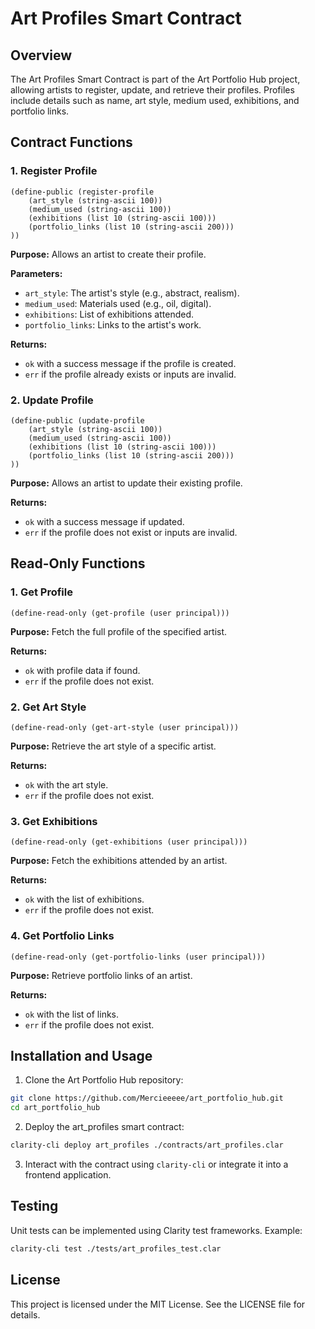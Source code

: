# Art Profiles Smart Contract

## Overview
The Art Profiles Smart Contract is part of the Art Portfolio Hub project, allowing artists to register, update, and retrieve their profiles. Profiles include details such as name, art style, medium used, exhibitions, and portfolio links.

## Contract Functions

### 1. Register Profile
```clarity
(define-public (register-profile
    (art_style (string-ascii 100))
    (medium_used (string-ascii 100))
    (exhibitions (list 10 (string-ascii 100)))
    (portfolio_links (list 10 (string-ascii 200)))
))
```

**Purpose:** Allows an artist to create their profile.

**Parameters:**
- `art_style`: The artist's style (e.g., abstract, realism).
- `medium_used`: Materials used (e.g., oil, digital).
- `exhibitions`: List of exhibitions attended.
- `portfolio_links`: Links to the artist's work.

**Returns:**
- `ok` with a success message if the profile is created.
- `err` if the profile already exists or inputs are invalid.

### 2. Update Profile
```clarity
(define-public (update-profile
    (art_style (string-ascii 100))
    (medium_used (string-ascii 100))
    (exhibitions (list 10 (string-ascii 100)))
    (portfolio_links (list 10 (string-ascii 200)))
))
```

**Purpose:** Allows an artist to update their existing profile.

**Returns:**
- `ok` with a success message if updated.
- `err` if the profile does not exist or inputs are invalid.

## Read-Only Functions

### 1. Get Profile
```clarity
(define-read-only (get-profile (user principal)))
```

**Purpose:** Fetch the full profile of the specified artist.

**Returns:**
- `ok` with profile data if found.
- `err` if the profile does not exist.

### 2. Get Art Style
```clarity
(define-read-only (get-art-style (user principal)))
```

**Purpose:** Retrieve the art style of a specific artist.

**Returns:**
- `ok` with the art style.
- `err` if the profile does not exist.

### 3. Get Exhibitions
```clarity
(define-read-only (get-exhibitions (user principal)))
```

**Purpose:** Fetch the exhibitions attended by an artist.

**Returns:**
- `ok` with the list of exhibitions.
- `err` if the profile does not exist.

### 4. Get Portfolio Links
```clarity
(define-read-only (get-portfolio-links (user principal)))
```

**Purpose:** Retrieve portfolio links of an artist.

**Returns:**
- `ok` with the list of links.
- `err` if the profile does not exist.

## Installation and Usage

1. Clone the Art Portfolio Hub repository:
```bash
git clone https://github.com/Mercieeeee/art_portfolio_hub.git
cd art_portfolio_hub
```

2. Deploy the art_profiles smart contract:
```bash
clarity-cli deploy art_profiles ./contracts/art_profiles.clar
```

3. Interact with the contract using `clarity-cli` or integrate it into a frontend application.

## Testing

Unit tests can be implemented using Clarity test frameworks. Example:
```bash
clarity-cli test ./tests/art_profiles_test.clar
```

## License

This project is licensed under the MIT License. See the LICENSE file for details.